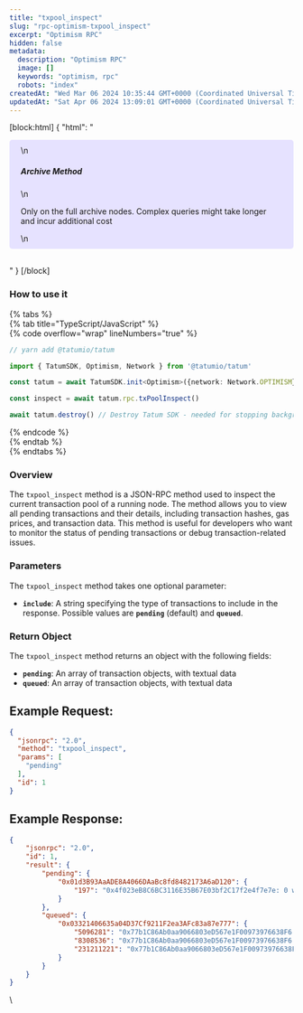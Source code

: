 ```yaml
---
title: "txpool_inspect"
slug: "rpc-optimism-txpool_inspect"
excerpt: "Optimism RPC"
hidden: false
metadata: 
  description: "Optimism RPC"
  image: []
  keywords: "optimism, rpc"
  robots: "index"
createdAt: "Wed Mar 06 2024 10:35:44 GMT+0000 (Coordinated Universal Time)"
updatedAt: "Sat Apr 06 2024 13:09:01 GMT+0000 (Coordinated Universal Time)"
---
```

[block:html]
{
  "html": "<div style="padding: 10px 20px; border-radius: 5px; background-color: #e6e2ff; margin: 0 0 30px 0;">\n  <h5>Archive Method</h5>\n  <p>Only on the full archive nodes. Complex queries might take longer and incur additional cost</p>\n</div>"
}
[/block]


### How to use it

{% tabs %}  
{% tab title="TypeScript/JavaScript" %}  
{% code overflow="wrap" lineNumbers="true" %}

```typescript
// yarn add @tatumio/tatum

import { TatumSDK, Optimism, Network } from '@tatumio/tatum'

const tatum = await TatumSDK.init<Optimism>({network: Network.OPTIMISM})

const inspect = await tatum.rpc.txPoolInspect()

await tatum.destroy() // Destroy Tatum SDK - needed for stopping background jobs
```

{% endcode %}  
{% endtab %}  
{% endtabs %}

### Overview

The `txpool_inspect` method is a JSON-RPC method used to inspect the current transaction pool of a running node. The method allows you to view all pending transactions and their details, including transaction hashes, gas prices, and transaction data. This method is useful for developers who want to monitor the status of pending transactions or debug transaction-related issues.

### Parameters

The `txpool_inspect` method takes one optional parameter:

- **`include`**: A string specifying the type of transactions to include in the response. Possible values are **`pending`** (default) and **`queued`**.

### Return Object

The `txpool_inspect` method returns an object with the following fields:

- **`pending`**: An array of transaction objects, with textual data
- **`queued`**: An array of transaction objects, with textual data

## Example Request:

```json
{
  "jsonrpc": "2.0",
  "method": "txpool_inspect",
  "params": [
    "pending"
  ],
  "id": 1
}
```

## Example Response:

```json
{
    "jsonrpc": "2.0",
    "id": 1,
    "result": {
        "pending": {
            "0x01d3B93AaADE8A4066DAaBc8fd8482173A6aD120": {
                "197": "0x4f023eB8C6BC3116E35B67E03bf2C17f2e4f7e7e: 0 wei + 30000000 gas × 23918871 wei"
            }
        },
        "queued": {
            "0x03321406635a04D37Cf9211F2ea3AFc83a87e777": {
                "5096281": "0x77b1C86Ab0aa9066803eD567e1F00973976638F6: 49999988041886240 wei + 21000 gas × 53000000000 wei",
                "8308536": "0x77b1C86Ab0aa9066803eD567e1F00973976638F6: 100000000000000000 wei + 21000 gas × 53000000000 wei",
                "231211221": "0x77b1C86Ab0aa9066803eD567e1F00973976638F6: 1000000000000000 wei + 21000 gas × 11958113760 wei"
            }
        }
    }
}
```

\\

